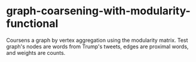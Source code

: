 # graph-coarsening-with-modularity-functional
Coursens a graph by vertex aggregation using the modularity matrix. Test graph's nodes are words from Trump's tweets, edges are proximal words, and weights are counts.
